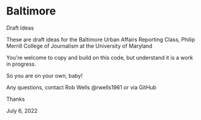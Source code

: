 # Baltimore
Draft Ideas 

These are draft ideas for the Baltimore Urban Affairs Reporting Class, Philip Merrill College of Journalism at the University of Maryland

You're welcome to copy and build on this code, but understand it is a work in progress.

So you are on your own, baby!

Any questions, contact Rob Wells @rwells1961 or via GitHub

Thanks

July 6, 2022
